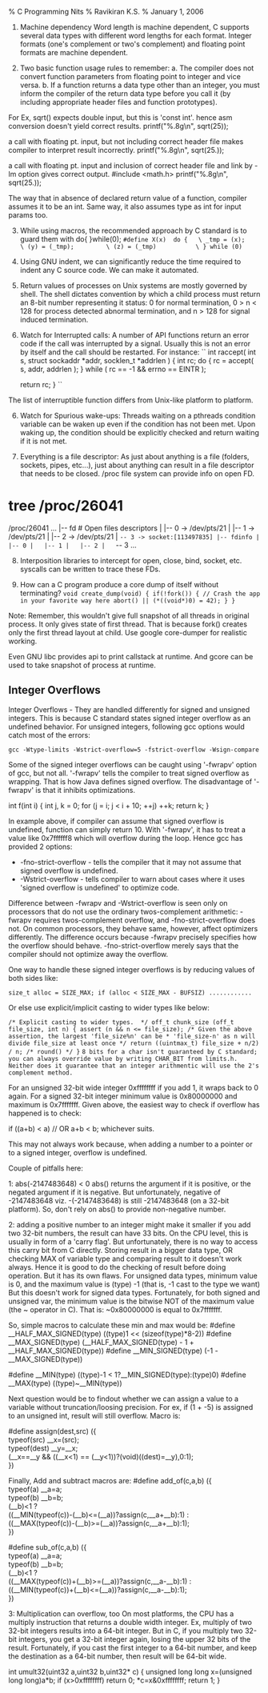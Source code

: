 % C Programming Nits
% Ravikiran K.S.
% January 1, 2006

1. Machine dependency
Word length is machine dependent, C supports several data types with different word lengths for each format.
Integer formats (one's complement or two's complement) and floating point formats are machine dependent.

2. Two basic function usage rules to remember:
    a. The compiler does not convert function parameters from floating point to integer and vice versa.
    b. If a function returns a data type other than an integer, you must inform the compiler of the return data type before you call it (by including appropriate header files and function prototypes).

For Ex,
sqrt() expects double input, but this is 'const int'. hence asm conversion doesn't yield correct results.
printf("%.8g\n", sqrt(25));

a call with floating pt. input, but not including correct header file makes compiler to interpret result incorrectly.
printf("%.8g\n", sqrt(25.));

a call with floating pt. input and inclusion of correct header file and link by -lm option gives correct output.
#include <math.h>
printf("%.8g\n", sqrt(25.));

The way that in absence of declared return value of a function, compiler assumes it to be an int.
Same way, it also assumes type as int for input params too.

3. While using macros, the recommended approach by C standard is to guard them with do{ }while(0);
``
#define X(x)  do {   \
  _tmp = (x);           \
  (y) = (_tmp);         \
  (z) = (_tmp)           \
} while (0)
``

4. Using GNU indent, we can significantly reduce the time required to indent any C
source code. We can make it automated.

4. Return values of processes on Unix systems are mostly governed by shell. The
shell dictates convention by which a child process must return an 8-bit number
representing it status: 0 for normal termination, 0 > n < 128 for process
detected abnormal termination, and n > 128 for signal induced termination.

5. Watch for Interrupted calls: A number of API functions return an error code
if the call was interrupted by a signal.  Usually this is not an error by
itself and the call should be restarted. For instance:
``
int raccept( int s, struct sockaddr *addr, socklen_t *addrlen )
{
    int rc;
    do {
        rc = accept( s, addr, addrlen );
    } while ( rc == -1 && errno == EINTR );

    return rc;
}
``

The list of interruptible function differs from Unix-like platform to platform.

6. Watch for Spurious wake-ups: Threads waiting on a pthreads condition
variable can be waken up even if the condition has not been met. Upon waking up,
the condition should be explicitly checked and return waiting if it is not met.

7. Everything is a file descriptor: As just about anything is a file (folders,
sockets, pipes, etc...), just about anything can result in a file descriptor
that needs to be closed. /proc file system can provide info on open FD.

# tree /proc/26041
/proc/26041
...
|-- fd                  # Open files descriptors
|   |-- 0 -> /dev/pts/21
|   |-- 1 -> /dev/pts/21
|   |-- 2 -> /dev/pts/21
|   `-- 3 -> socket:[113497835]
|-- fdinfo
|   |-- 0
|   |-- 1
|   |-- 2
|   `-- 3
...

8. Interposition libraries to intercept for open, close, bind, socket, etc.
syscalls can be written to trace these FDs.

9. How can a C program produce a core dump of itself without terminating?
``
void create_dump(void)
{
    if(!fork()) {
        // Crash the app in your favorite way here
        abort() || (*((void*)0) = 42);
    }
}
``

Note: Remember, this wouldn't give full snapshot of all threads in original
process. It only gives state of first thread. That is because fork() creates
only the first thread layout at child. Use google core-dumper for realistic
working.

Even GNU libc provides api to print callstack at runtime. And gcore can be used
to take snapshot of process at runtime.

## Integer Overflows

Integer Overflows - They are handled differently for signed and unsigned
integers. This is because C standard states signed integer overflow as an
undefined behavior. For unsigned integers, following gcc options would catch
most of the errors:

    gcc -Wtype-limits -Wstrict-overflow=5 -fstrict-overflow -Wsign-compare

Some of the signed integer overflows can be caught using '-fwrapv' option of
gcc, but not all. '-fwrapv' tells the compiler to treat signed overflow as
wrapping. That is how Java defines signed overflow. The disadvantage of
'-fwrapv' is that it inhibits optimizations.

int f(int i) { int j, k = 0; for (j = i; j < i + 10; ++j) ++k; return k; }

In example above, if compiler can assume that signed overflow is undefined,
function can simply return 10. With '-fwrapv', it has to treat a value like
0x7ffffff8 which will overflow during the loop. Hence gcc has provided 2
options:

* -fno-strict-overflow - tells the compiler that it may not assume that signed
overflow is undefined. 
* -Wstrict-overflow - tells compiler to warn about cases where it uses 'signed
overflow is undefined' to optimize code.

Difference between -fwrapv and -Wstrict-overflow is seen only on processors
that do not use the ordinary twos-complement arithmetic: -fwrapv requires
twos-complement overflow, and -fno-strict-overflow does not. On common
processors, they behave same, however, affect optimizers differently. The
difference occurs because -fwrapv precisely specifies how the overflow should
behave. -fno-strict-overflow merely says that the compiler should not optimize
away the overflow.

One way to handle these signed integer overflows is by reducing values of both
sides like:

``
size_t alloc = SIZE_MAX;
if (alloc < SIZE_MAX - BUFSIZ)
............
``

Or else use explicit/implicit casting to wider types like below:

``
/* Explicit casting to wider types.  */
off_t chunk_size (off_t file_size, int n)
{
    assert (n && n <= file_size);
    /* Given the above assertion, the largest 'file_size%n' can be
     * 'file_size-n' as n will divide file_size at least once */
    return ((uintmax_t) file_size + n/2) / n; /* round() */
}
``
``
8 bits for a char isn't guaranteed by C standard; you can always override value
by writing CHAR_BIT from limits.h. Neither does it guarantee that an integer
arithmentic will use the 2's complement method.
``

For an unsigned 32-bit wide integer 0xffffffff if you add 1, it wraps back to 0
again. For a signed 32-bit integer minimum value is 0x80000000 and maximum is
0x7fffffff. Given above, the easiest way to check if overflow has happened is
to check:

if ((a+b) < a)  // OR a+b < b; whichever suits.

This may not always work because, when adding a number to a pointer or to a
signed integer, overflow is undefined.

Couple of pitfalls here:

1: abs(-2147483648) < 0
abs() returns the argument if it is positive, or the negated argument if it is
negative. But unfortunately, negative of -2147483648 viz. -(-2147483648) is
still -2147483648 (on a 32-bit platform). So, don't rely on abs() to provide
non-negative number.

2: adding a positive number to an integer might make it smaller
if you add two 32-bit numbers, the result can have 33 bits. On the CPU level,
this is usually in form of a 'carry flag'.  But unfortunately, there is no way
to access this carry bit from C directly. Storing result in a bigger data type,
OR checking MAX of variable type and comparing result to it doesn't work
always. Hence it is good to do the checking of result before doing operation.
But it has its own flaws.  For unsigned data types, minimum value is 0, and the
maximum value is (type) -1 (that is, -1 cast to the type we want) But this
doesn't work for signed data types. Fortunately, for both signed and unsigned
var, the minimum value is the bitwise NOT of the maximum value (the ~ operator
in C). That is: ~0x80000000 is equal to 0x7fffffff.

So, simple macros to calculate these min and max would be:
#define __HALF_MAX_SIGNED(type) ((type)1 << (sizeof(type)*8-2))
#define __MAX_SIGNED(type) (__HALF_MAX_SIGNED(type) - 1 + __HALF_MAX_SIGNED(type))
#define __MIN_SIGNED(type) (-1 - __MAX_SIGNED(type))

#define __MIN(type) ((type)-1 < 1?__MIN_SIGNED(type):(type)0)
#define __MAX(type) ((type)~__MIN(type))

Next question would be to findout whether we can assign a value to a variable
without truncation/loosing precision.  For ex, if (1 + -5) is assigned to an
unsigned int, result will still overflow. Macro is:

#define assign(dest,src) ({ \
    typeof(src) __x=(src); \
    typeof(dest) __y=__x; \
    (__x==__y && ((__x<1) == (__y<1))?(void)((dest)=__y),0:1); \
})

Finally, Add and subtract macros are:
#define add_of(c,a,b) ({ \
    typeof(a) __a=a; \
    typeof(b) __b=b; \
    (__b)<1 ? \
        ((__MIN(typeof(c))-(__b)<=(__a))?assign(c,__a+__b):1) : \
        ((__MAX(typeof(c))-(__b)>=(__a))?assign(c,__a+__b):1); \
})

#define sub_of(c,a,b) ({ \
  typeof(a) __a=a; \
    typeof(b) __b=b; \
      (__b)<1 ? \
          ((__MAX(typeof(c))+(__b)>=(__a))?assign(c,__a-__b):1) : \
              ((__MIN(typeof(c))+(__b)<=(__a))?assign(c,__a-__b):1); \
})

3: Multiplication can overflow, too
On most platforms, the CPU has a multiply instruction that returns a double
width integer. Ex, multiply of two 32-bit integers results into a 64-bit
integer. But in C, if you multiply two 32-bit integers, you get a 32-bit
integer again, losing the upper 32 bits of the result. Fortunately, if you cast
the first integer to a 64-bit number, and keep the destination as a 64-bit
number, then result will be 64-bit wide.

int umult32(uint32 a,uint32 b,uint32* c) {
    unsigned long long x=(unsigned long long)a*b;
    if (x>0xffffffff) return 0;
    *c=x&0xffffffff;
    return 1;
}

